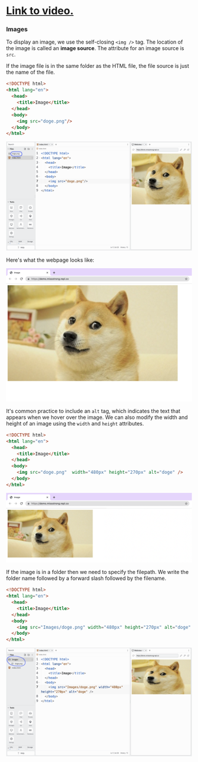 # [Link to video.]()
### Images

To display an image, we use the self-closing `<img />` tag. The location of the image is called an **image source**. The attribute for an image source is `src`. 

If the image file is in the same folder as the HTML file, the file source is just the name of the file. 

```html
<!DOCTYPE html>
<html lang="en">
  <head>
    <title>Image</title>
  </head>
  <body>
    <img src="doge.png"/>
  </body>
</html>
```

![](../../Images/HTML_Image_0.png)

Here's what the webpage looks like:

![](../../Images/HTML_Image1.png)

It's common practice to include an `alt` tag, which indicates the text that appears when we hover over the image. We can also modify the width and height of an image using the `width` and `height` attributes.

```html
<!DOCTYPE html>
<html lang="en">
  <head>
    <title>Image</title>
  </head>
  <body>
    <img src="doge.png"  width="480px" height="270px" alt="doge" />
  </body>
</html>
```

![](../../Images/HTML_Image2.png)

If the image is in a folder then we need to specify the filepath. We write the folder name followed by a forward slash followed by the filename.

```html
<!DOCTYPE html>
<html lang="en">
  <head>
    <title>Image</title>
  </head>
  <body>
    <img src="Images/doge.png" width="480px" height="270px" alt="doge" />
  </body>
</html>
```

![](../../Images/HTML_Image_3.png)

